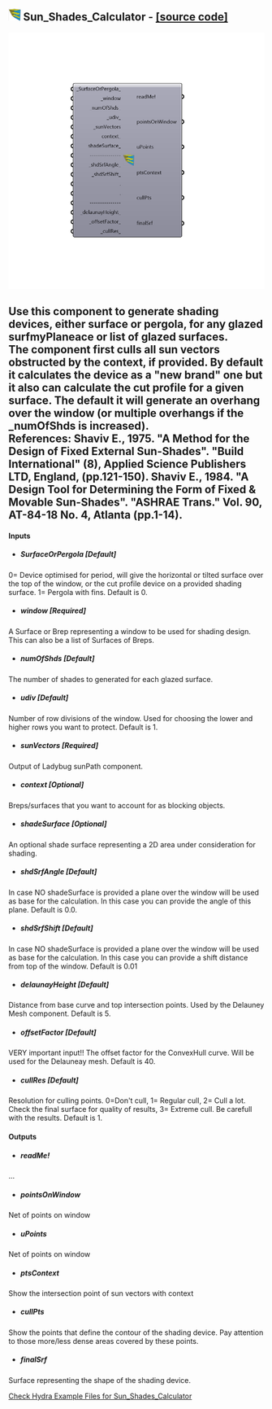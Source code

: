 ## ![](../../images/icons/Sun_Shades_Calculator.png) Sun_Shades_Calculator - [[source code]](https://github.com/ladybug-tools/ladybug-legacy/tree/master/src/Ladybug_Sun_Shades_Calculator.py)

![](../../images/components/Sun_Shades_Calculator.png)

Use this component to generate shading devices, either surface or pergola, for any glazed surfmyPlaneace or list of glazed surfaces.  
 The component first culls all sun vectors obstructed by the context, if provided.
 By default it calculates the device as a "new brand" one but it also can calculate the cut profile for a given surface.
 The default it will generate an overhang over the window (or multiple overhangs if the _numOfShds is increased).  
 References:
 Shaviv E., 1975. "A Method for the Design of Fixed External Sun-Shades". "Build International"  (8), Applied Science Publishers LTD, England, (pp.121-150).
 Shaviv E., 1984. "A Design Tool for Determining the Form of Fixed & Movable Sun-Shades".  "ASHRAE Trans." Vol. 90, AT-84-18 No. 4, Atlanta (pp.1-14).
 -
 

#### Inputs
* ##### SurfaceOrPergola [Default]
0= Device optimised for period, will give the horizontal or tilted surface over the top of the window, or the cut profile device on a provided shading surface. 1= Pergola with fins. Default is 0.
* ##### window [Required]
A Surface or Brep representing a window to be used for shading design.  This can also be a list of Surfaces of Breps.
* ##### numOfShds [Default]
The number of shades to generated for each glazed surface.
* ##### udiv [Default]
Number of row divisions of the window. Used for choosing the lower and higher rows you want to protect. Default is 1.
* ##### sunVectors [Required]
Output of Ladybug sunPath component.
* ##### context [Optional]
Breps/surfaces that you want to account for as blocking objects. 
* ##### shadeSurface [Optional]
An optional shade surface representing a 2D area under consideration for shading. 
* ##### shdSrfAngle [Default]
In case NO shadeSurface is provided a plane over the window will be used as base for the calculation. In this case you can provide the angle of this plane. Default is 0.0.
* ##### shdSrfShift [Default]
In case NO shadeSurface is provided a plane over the window will be used as base for the calculation. In this case you can provide a shift distance from top of the window. Default is 0.01
* ##### delaunayHeight [Default]
Distance from base curve and top intersection points. Used by the Delauney Mesh component. Default is 5.
* ##### offsetFactor [Default]
VERY important input!! The offset factor for the ConvexHull curve. Will be used for the Delauneay mesh. Default is 40.
* ##### cullRes [Default]
Resolution for culling points. 0=Don't cull, 1= Regular cull, 2= Cull a lot. Check the final surface for quality of results, 3= Extreme cull. Be carefull with the results. Default is 1.

#### Outputs
* ##### readMe!
...
* ##### pointsOnWindow
Net of points on window
* ##### uPoints
Net of points on window
* ##### ptsContext
Show the intersection point of sun vectors with context
* ##### cullPts
Show the points that define the contour of the shading device. Pay attention to those more/less dense areas covered by these points.
* ##### finalSrf
Surface representing the shape of the shading device.


[Check Hydra Example Files for Sun_Shades_Calculator](https://hydrashare.github.io/hydra/index.html?keywords=Ladybug_Sun_Shades_Calculator)